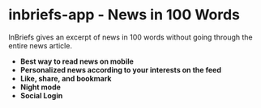 # inbriefs-app - News in 100 Words

InBriefs gives an excerpt of news in 100 words without going through the entire news article.  

- **Best way to read news on mobile**
- **Personalized news according to your interests on the feed**
- **Like, share, and bookmark**
- **Night mode**
- **Social Login**
